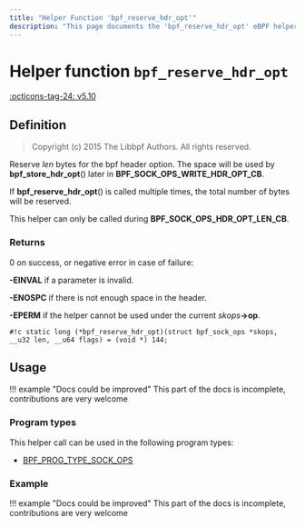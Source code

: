 ```yaml
---
title: "Helper Function 'bpf_reserve_hdr_opt'"
description: "This page documents the 'bpf_reserve_hdr_opt' eBPF helper function, including its defintion, usage, program types that can use it, and examples."
---
```

# Helper function `bpf_reserve_hdr_opt`

<!-- [FEATURE_TAG](bpf_reserve_hdr_opt) -->
[:octicons-tag-24: v5.10](https://github.com/torvalds/linux/commit/0813a841566f0962a5551be7749b43c45f0022a0)
<!-- [/FEATURE_TAG] -->

## Definition

> Copyright (c) 2015 The Libbpf Authors. All rights reserved.


<!-- [HELPER_FUNC_DEF] -->
Reserve _len_ bytes for the bpf header option.  The space will be used by **bpf_store_hdr_opt**() later in **BPF_SOCK_OPS_WRITE_HDR_OPT_CB**.

If **bpf_reserve_hdr_opt**() is called multiple times, the total number of bytes will be reserved.

This helper can only be called during **BPF_SOCK_OPS_HDR_OPT_LEN_CB**.



### Returns

0 on success, or negative error in case of failure:

**-EINVAL** if a parameter is invalid.

**-ENOSPC** if there is not enough space in the header.

**-EPERM** if the helper cannot be used under the current _skops_**->op**.

`#!c static long (*bpf_reserve_hdr_opt)(struct bpf_sock_ops *skops, __u32 len, __u64 flags) = (void *) 144;`
<!-- [/HELPER_FUNC_DEF] -->

## Usage

!!! example "Docs could be improved"
    This part of the docs is incomplete, contributions are very welcome

### Program types

This helper call can be used in the following program types:

<!-- DO NOT EDIT MANUALLY -->
<!-- [HELPER_FUNC_PROG_REF] -->
 * [BPF_PROG_TYPE_SOCK_OPS](../program-type/BPF_PROG_TYPE_SOCK_OPS.md)
<!-- [/HELPER_FUNC_PROG_REF] -->

### Example

!!! example "Docs could be improved"
    This part of the docs is incomplete, contributions are very welcome
